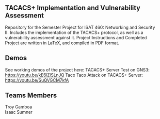 ## TACACS+ Implementation and Vulnerability Assessment ##
Repository for  the Semester Project for ISAT 460: Networking and Security II. Includes the implementation of the TACACS+ protocol, as well as a vulnerability assessment against it. Project Instructions and Completed Project are written in LaTeX, and compiled in PDF format.

## Demos ##
See working demos of the project here:
TACACS+ Server Test on GNS3: https://youtu.be/kE6lZISLnJQ
Taco Taco Attack on TACACS+ Server: https://youtu.be/SuQVGCM7kfA

## Teams Members ##   
Troy Gamboa    
Isaac Sumner
